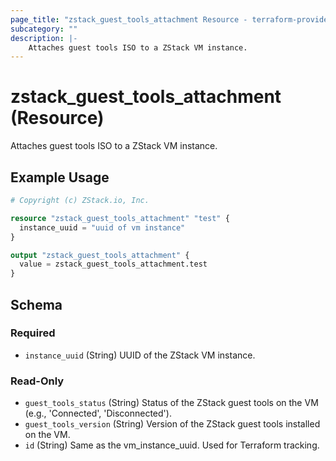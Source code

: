 ```yaml
---
page_title: "zstack_guest_tools_attachment Resource - terraform-provider-zstack"
subcategory: ""
description: |-
    Attaches guest tools ISO to a ZStack VM instance.
---
```


# zstack_guest_tools_attachment (Resource)

Attaches guest tools ISO to a ZStack VM instance.

## Example Usage

```terraform
# Copyright (c) ZStack.io, Inc.

resource "zstack_guest_tools_attachment" "test" {
  instance_uuid = "uuid of vm instance"
}

output "zstack_guest_tools_attachment" {
  value = zstack_guest_tools_attachment.test
}
```

<!-- schema generated by tfplugindocs -->
## Schema

### Required

- `instance_uuid` (String) UUID of the ZStack VM instance.

### Read-Only

- `guest_tools_status` (String) Status of the ZStack guest tools on the VM (e.g., 'Connected', 'Disconnected').
- `guest_tools_version` (String) Version of the ZStack guest tools installed on the VM.
- `id` (String) Same as the vm_instance_uuid. Used for Terraform tracking.

